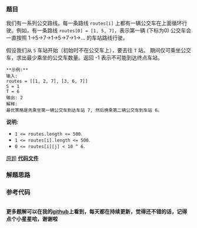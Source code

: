 ### 题目
我们有一系列公交路线。每一条路线 `routes[i]` 上都有一辆公交车在上面循环行驶。例如，有一条路线 `routes[0] = [1, 5,
7]`，表示第一辆 (下标为0) 公交车会一直按照 1->5->7->1->5->7->1->... 的车站路线行驶。

假设我们从 `S` 车站开始（初始时不在公交车上），要去往 `T` 站。 期间仅可乘坐公交车，求出最少乘坐的公交车数量。返回 -1 表示不可能到达终点车站。

    
    
    **示例:**
    输入: 
    routes = [[1, 2, 7], [3, 6, 7]]
    S = 1
    T = 6
    输出: 2
    解释: 
    最优策略是先乘坐第一辆公交车到达车站 7, 然后换乘第二辆公交车到车站 6。
    

**说明:**

  * `1 <= routes.length <= 500`.
  * `1 <= routes[i].length <= 500`.
  * `0 <= routes[i][j] < 10 ^ 6`.

[原题](https://leetcode-cn.com/problems/bus-routes/)    **[代码文件]()**


### 解题思路




### 参考代码

```go


```




**更多题解可以在我的[github](https://github.com/LZH139/leetcode_Go)上看到，每天都在持续更新，觉得还不错的话，记得点个小星星哈，谢谢啦**
